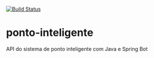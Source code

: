 [![Build Status](https://travis-ci.org/Oguiraw/ponto-inteligente.svg?branch=master)](https://travis-ci.org/Oguiraw/ponto-inteligente)

# ponto-inteligente
API do sistema de ponto inteligente com Java e Spring Bot
